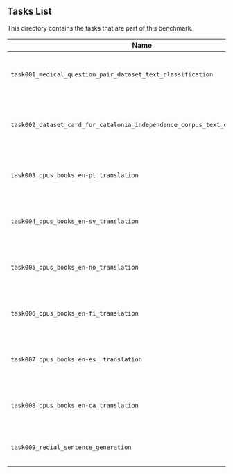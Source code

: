 ## Tasks List 

This directory contains the tasks that are part of this benchmark. 


Name | Summary | Category
---- | ----------- | --------
`task001_medical_question_pair_dataset_text_classification` | Classification of Medical Question Pair Dataset in two categories | Text Classification
`task002_dataset_card_for_catalonia_independence_corpus_text_classification` | Classification of Catalonia Independence Corpus into three categories | Text Classification'''
`task003_opus_books_en-pt_translation` | Translation from English to Portuguese using opus dataset | Translation
`task004_opus_books_en-sv_translation` | Translation from English to Swedish using opus dataset | Translation
`task005_opus_books_en-no_translation`	| Translation from English to Norwegian using opus dataset | Translation
`task006_opus_books_en-fi_translation` | Translation from English to Finnish using opus dataset | Translation
`task007_opus_books_en-es__translation` | Translation from English to Spanish using opus dataset | Translation
`task008_opus_books_en-ca_translation` | Translation from Catalan to English using opus dataset | Translation
`task009_redial_sentence_generation` | Generating next sentence to redial sentence | Sentence Generation

